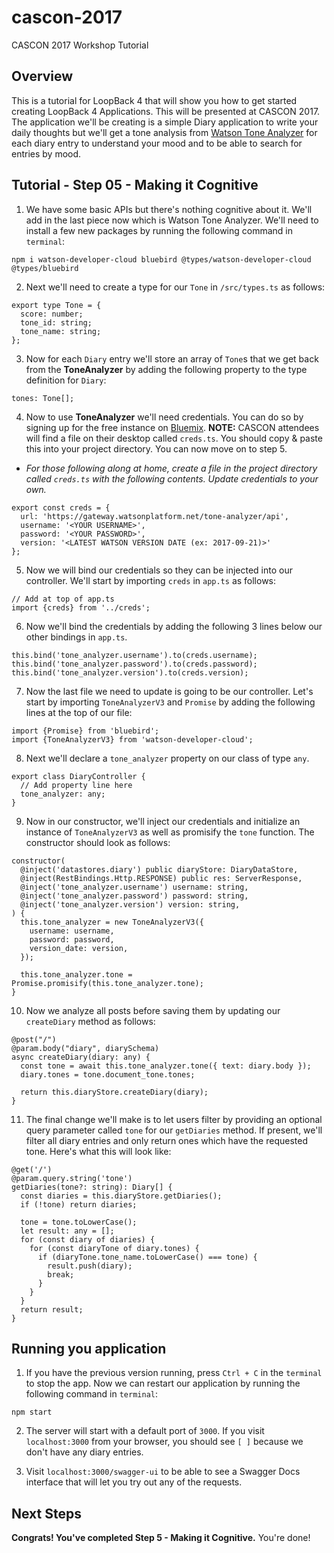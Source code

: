 # cascon-2017
CASCON 2017 Workshop Tutorial

## Overview
This is a tutorial for LoopBack 4 that will show you how to get started creating LoopBack 4 Applications. This will be presented at CASCON 2017. The application we'll be creating is a simple Diary application to write your daily thoughts but we'll get a tone analysis from [Watson Tone Analyzer](https://www.ibm.com/watson/services/tone-analyzer/) for each diary entry to understand your mood and to be able to search for entries by mood.

## Tutorial - Step 05 - Making it Cognitive
1. We have some basic APIs but there's nothing cognitive about it. We'll add in the last piece now which is Watson Tone Analyzer. We'll need to install a few new packages by running the following command in `terminal`:

```
npm i watson-developer-cloud bluebird @types/watson-developer-cloud @types/bluebird
```

2. Next we'll need to create a type for our `Tone` in `/src/types.ts` as follows:

```
export type Tone = {
  score: number;
  tone_id: string;
  tone_name: string;
};
```

3. Now for each `Diary` entry we'll store an array of `Tone`s that we get back from the __ToneAnalyzer__ by adding the following property to the type definition for `Diary`:

```
tones: Tone[];
```

4. Now to use __ToneAnalyzer__ we'll need credentials. You can do so by signing up for the free instance on [Bluemix](https://www.bluemix.net). __NOTE:__ CASCON attendees will find a file on their desktop called `creds.ts`. You should copy & paste this into your project directory. You can now move on to step 5.

 - *For those following along at home, create a file in the project directory called `creds.ts` with the following contents. Update credentials to your own.*

```
export const creds = {
  url: 'https://gateway.watsonplatform.net/tone-analyzer/api',
  username: '<YOUR USERNAME>',
  password: '<YOUR PASSWORD>',
  version: '<LATEST WATSON VERSION DATE (ex: 2017-09-21)>'
};
```

5. Now we will bind our credentials so they can be injected into our controller. We'll start by importing `creds` in `app.ts` as follows:

```
// Add at top of app.ts
import {creds} from '../creds';
```

6. Now we'll bind the credentials by adding the following 3 lines below our other bindings in `app.ts`. 

```
this.bind('tone_analyzer.username').to(creds.username);
this.bind('tone_analyzer.password').to(creds.password);
this.bind('tone_analyzer.version').to(creds.version);
```

7. Now the last file we need to update is going to be our controller. Let's start by importing `ToneAnalyzerV3` and `Promise` by adding the following lines at the top of our file:

```
import {Promise} from 'bluebird';
import {ToneAnalyzerV3} from 'watson-developer-cloud';
```

8. Next we'll declare a `tone_analyzer` property on our class of type `any`. 

```
export class DiaryController {
  // Add property line here
  tone_analyzer: any;
}
```

9. Now in our constructor, we'll inject our credentials and initialize an instance of `ToneAnalyzerV3` as well as promisify the `tone` function. The constructor should look as follows:

```
constructor(
  @inject('datastores.diary') public diaryStore: DiaryDataStore,
  @inject(RestBindings.Http.RESPONSE) public res: ServerResponse,
  @inject('tone_analyzer.username') username: string,
  @inject('tone_analyzer.password') password: string,
  @inject('tone_analyzer.version') version: string,
) {
  this.tone_analyzer = new ToneAnalyzerV3({
    username: username,
    password: password,
    version_date: version,
  });

  this.tone_analyzer.tone = Promise.promisify(this.tone_analyzer.tone);
}
```

10. Now we analyze all posts before saving them by updating our `createDiary` method as follows:

```
@post("/")
@param.body("diary", diarySchema)
async createDiary(diary: any) {
  const tone = await this.tone_analyzer.tone({ text: diary.body });
  diary.tones = tone.document_tone.tones;

  return this.diaryStore.createDiary(diary);
}
```

11. The final change we'll make is to let users filter by providing an optional query parameter called `tone` for our `getDiaries` method. If present, we'll filter all diary entries and only return ones which have the requested tone. Here's what this will look like:

```
@get('/')
@param.query.string('tone')
getDiaries(tone?: string): Diary[] {
  const diaries = this.diaryStore.getDiaries();
  if (!tone) return diaries;

  tone = tone.toLowerCase();
  let result: any = [];
  for (const diary of diaries) {
    for (const diaryTone of diary.tones) {
      if (diaryTone.tone_name.toLowerCase() === tone) {
        result.push(diary);
        break;
      }
    }
  }
  return result;
}
```

## Running you application
1. If you have the previous version running, press `Ctrl + C` in the `terminal` to stop the app. Now we can restart our application by running the following command in `terminal`:

```
npm start
```

2. The server will start with a default port of `3000`. If you visit `localhost:3000` from your browser, you should see `[ ]` because we don't have any diary entries.

3. Visit `localhost:3000/swagger-ui` to be able to see a Swagger Docs interface that will let you try out any of the requests.

## Next Steps
__Congrats! You've completed Step 5 - Making it Cognitive.__ You're done! 

